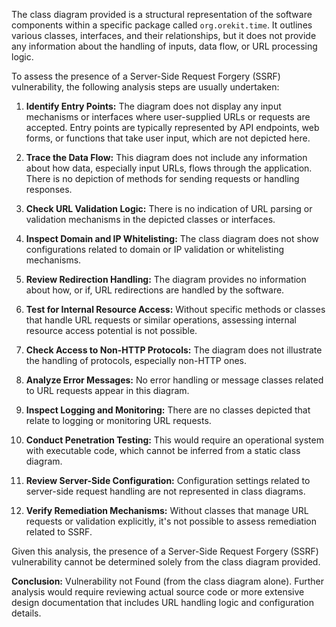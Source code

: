 The class diagram provided is a structural representation of the software components within a specific package called `org.orekit.time`. It outlines various classes, interfaces, and their relationships, but it does not provide any information about the handling of inputs, data flow, or URL processing logic. 

To assess the presence of a Server-Side Request Forgery (SSRF) vulnerability, the following analysis steps are usually undertaken:

1. **Identify Entry Points:** The diagram does not display any input mechanisms or interfaces where user-supplied URLs or requests are accepted. Entry points are typically represented by API endpoints, web forms, or functions that take user input, which are not depicted here.

2. **Trace the Data Flow:** This diagram does not include any information about how data, especially input URLs, flows through the application. There is no depiction of methods for sending requests or handling responses.

3. **Check URL Validation Logic:** There is no indication of URL parsing or validation mechanisms in the depicted classes or interfaces.

4. **Inspect Domain and IP Whitelisting:** The class diagram does not show configurations related to domain or IP validation or whitelisting mechanisms.

5. **Review Redirection Handling:** The diagram provides no information about how, or if, URL redirections are handled by the software.

6. **Test for Internal Resource Access:** Without specific methods or classes that handle URL requests or similar operations, assessing internal resource access potential is not possible.

7. **Check Access to Non-HTTP Protocols:** The diagram does not illustrate the handling of protocols, especially non-HTTP ones.

8. **Analyze Error Messages:** No error handling or message classes related to URL requests appear in this diagram.

9. **Inspect Logging and Monitoring:** There are no classes depicted that relate to logging or monitoring URL requests.

10. **Conduct Penetration Testing:** This would require an operational system with executable code, which cannot be inferred from a static class diagram.

11. **Review Server-Side Configuration:** Configuration settings related to server-side request handling are not represented in class diagrams.

12. **Verify Remediation Mechanisms:** Without classes that manage URL requests or validation explicitly, it's not possible to assess remediation related to SSRF.

Given this analysis, the presence of a Server-Side Request Forgery (SSRF) vulnerability cannot be determined solely from the class diagram provided. 

**Conclusion:** Vulnerability not Found (from the class diagram alone). Further analysis would require reviewing actual source code or more extensive design documentation that includes URL handling logic and configuration details.